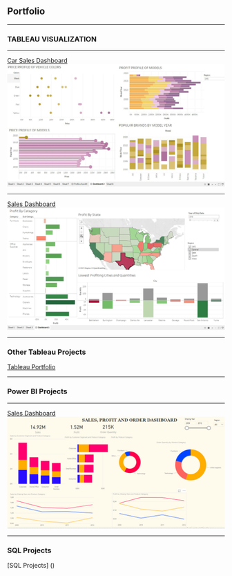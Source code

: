 ## Portfolio

---

### TABLEAU VISUALIZATION

---
[Car Sales Dashboard](https://github.com/oaduloju/Visualization/blob/master/Car%20Purchase%20Dashboard.JPG)
<br>
<img src="images/Car Purchase Dashboard.JPG?raw=true"/>

---
[Sales Dashboard](https://github.com/oaduloju/Visualization/blob/master/Sales%20Dashboard.JPG)
<br>
<img src="images/Sales Dashboard.JPG?raw=true"/>

---

### Other Tableau Projects

[Tableau Portfolio](https://public.tableau.com/app/profile/oluwatobi.aduloju)

---

### Power BI Projects

---

[Sales Dashboard](https://app.powerbi.com/groups/me/reports/56e4fe6b-912e-4bb0-ae97-8b09e1154df5/ReportSection)
<br>
<img src="images/PowerBI Screenshot Orig.png?raw=true"/>

---
### SQL Projects
[SQL Projects] ()
